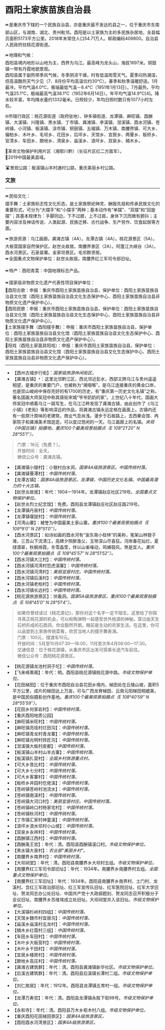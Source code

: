# 酉阳土家族苗族自治县  
⏩是重庆市下辖的一个民族自治县，亦是重庆最不发达的县之一，位于重庆市东南部山区，与湖南、湖北、贵州毗邻。酉阳是以土家族为主的多民族杂居地，全县幅员面积5173平方公里。2018年末常住人口54.71万人。邮政编码409800。自治县人民政府驻桃花源街道。  

⏩地理和气候：  
酉阳县境内地形以山地为主，西界为乌江。最高峰为龙头山，海拔1697米。铜鼓镇一带有丹霞地貌景观。  
酉阳县属于副热带季风气候，冬季阴凉干燥，时有低温雨雪天气。夏季闷热潮湿，但高温酷热天气少见（7、8月份平均高温仅约30℃）。春季和秋季温暖舒适。1月最冷，平均气温4.0℃，极端最低气温－8.4℃（1951年1月13日）。7月最热，平均气温25.1℃，极端最高气温38.1℃（1952年6月14日）。年平均气温14.9℃[4]。降水较丰富，年均降水量约1332毫米。日照较少，年均日照时数只有1077小时左右。  

🌐所辖行政区：桃花源街道（政府驻地）、钟多镇街道、龙潭镇、麻旺镇、酉酬镇、大溪镇、兴隆镇、黑水镇、丁市镇、龚滩镇、李溪镇、泔溪镇、酉水河镇、苍岭镇、小河镇、板溪镇、涂市镇、铜鼓镇、五福镇、万木镇、南腰界镇、可大乡、偏柏乡、木叶乡、毛坝乡、花田乡、后坪乡、天馆乡、宜居乡、两罾乡、板桥乡、官清乡、车田乡、腴地乡、清泉乡、庙溪乡、浪坪乡、双泉乡、楠木乡。  

🚩革命文物保护利用片区（湘鄂川黔）（长征片区红二方面军）。  
🏅2019中国最美县域。  

🛣️景观公路：板溪镇山羊村通村公路，重庆美丽乡村公路。  

<big>**文旅**</big>  
***  
⏩民俗文化：  
摆手舞：土家族标志性文化形态，是土家族祭祀神灵、酬报先祖和传承民族文化的重要形式。可分为“大摆手”和“小摆手”两种；基本动作有“单摆”、“双摆”和“回旋摆”；其基本规律为：手脚同边，下不过膝，上不过肩，身体下沉而微有颤抖；主要内容涉及神话传说、人类起源、民族迁移、古代战争、生产劳作、饮食起居等方面。  

⏩旅游资源：乌江画廊。龚滩古镇（4A）。龙潭古镇（4A）。桃花源景区（5A）。大板营国家自然保护区。赵世炎故居。南腰界景区（2A）。阿蓬江大峡谷（3A）。酉水河景区。石泉苗寨。金家坝景区。毛坝群贤居。  
⏩全国重点文物保护单位：赵世炎故居。南腰界红三军司令部旧址。  

⏩特产：酉阳青蒿：中国地理标志产品。  

⏩国家级非物质文化遗产代表性项目保护单位：  
🔸酉阳古歌：申报：重庆市酉阳土家族苗族自治县，保护单位：酉阳土家族苗族自治县文化馆（酉阳土家族苗族自治县文化生态保护中心、酉阳土家族苗族自治县非物质文化遗产保护中心）。  
🔸酉阳民歌：申报：重庆市酉阳土家族苗族自治县，保护单位：酉阳土家族苗族自治县文化馆（酉阳土家族苗族自治县文化生态保护中心、酉阳土家族苗族自治县非物质文化遗产保护中心）。  
🔸土家族摆手舞（酉阳摆手舞）：申报：重庆市酉阳土家族苗族自治县，保护单位：酉阳土家族苗族自治县文化馆（酉阳土家族苗族自治县文化生态保护中心、酉阳土家族苗族自治县非物质文化遗产保护中心）。  
🔸阳戏（酉阳土家面具阳戏）：申报：重庆市酉阳土家族苗族自治县，保护单位：酉阳土家族苗族自治县文化馆（酉阳土家族苗族自治县文化生态保护中心、酉阳土家族苗族自治县非物质文化遗产保护中心）。  
***  
* 【酉州古城步行街】：*国家级旅游休闲街区。*  
* 【龚滩古镇】`*`：这里北邻黔江区，西北邻近彭水，西部又跨乌江与贵州遥遥相望，是重庆的重要门户，也被称为“湘咽喉”。是乌江连接重庆的黄金口岸，也是崇山峻岭中保存完好的有1700的历史，有“重庆第一历史文化名镇”之称。著名国画大师吴冠中称其唐街宋城“爷爷奶奶的家”。上世纪八十年代，国画大师吴冠中顺着乌江一路写生，在乌江江畔发现了龚滩古镇，由此创作了《乌江小镇》《老街》等影响深远的作品，将龚滩古镇永远定格在画面上。古镇内还有一些原汁原味的老建筑，商业气息尚浅。漫步于石板路上，去西秦会馆、冉家院子和龚滩美术馆逛逛，可以度过悠闲的一天。乌江画廊上的名镇。*央视《中国古镇》拍摄地。重庆100个最美观景拍摄点（E 108°21′20″ N 28°55′1″）。*  
> 门票：16元（免费？）。  
> 开放时间：全天。  
> 微信公众号：龚滩古镇。  
* 【龚滩镇小银村】：小银村白水洞，*国家4A级旅游景区。中国传统村落。*  
* 【龚滩镇罾潭村】：*中国传统村落。*  
* 【龙潭古镇】：*国家4A级旅游景区。龙潭镇，中国历史文化名镇。中国最具潜力的十大古镇。*  
* 【赵世炎故居】：年代：1904—1914年。龙潭镇赵庄社区219号。*全国重点文物保护单位。*  
* 【赵世炎烈士纪念馆】：免费。酉阳县龙潭镇赵庄社区赵庄路219号。  
* 【龙潭镇丹泉村】：*中国传统村落。*  
* 【龙潭镇堰提村】：*中国传统村落。*  
* 【河湾山寨】：被誉为中国最美土家山寨。*重庆100个最美观景拍摄点（E 109°9′0″ N 28°51′0″）。*  
* 【酉水河景区】：如诗如画的酉水河有“渝东南小桂林”的美称，笔架山林银子滩，三吾山下流清江，高碑夕照醉渔父，玉带深山尽喜狂。河岸春花灿烂，夏绿滴翠，秋枫绯霞，冬雪晶莹，伴以山雀噪动，鸣蝉鼓风，煞是宜人。*重庆100个最美观景拍摄点（E 108°45′57″ N 28°51′52″）。*  
* 【酉水河镇大江村】：*中国传统村落。*  
* 【酉水河镇河湾村恐虎溪寨】：*中国传统村落。*  
* 【酉水河镇河湾村】：*美丽宜居村庄。中国传统村落。*  
* 【酉水河镇后溪村】：*中国传统村落。*  
* 【酉水河镇老柏村】：*中国传统村落。*  
* 【酉水河镇长远村】：*中国传统村落。*  
* 【桃花源旅游景区】：伏羲洞。*国家5A级旅游景区。重庆100个最美观景拍摄点（E 108°45′0″ N 28°51′4″）。*  
> 如果你曾经读过《桃花源记》，那你对这个名字一定不陌生。这里给了你探寻真正桃花源的机会，可以和陶渊明一起感受世外桃源的神秘。穿过由天生石桥形成的石酉洞，你会豁然开朗，眼前是生动的农家生活。在这里，你可以品尝到土家族传统菜肴，欣赏当地人的摆手舞表演。  
> 门票：100元，摆渡车10元。  
> 开放时间：5月至10月07:30—18:00，11月至次年4月08:00—17:30。  
> 交通信息：位于桃花源镇，从重庆市区出发可搭乘长途汽车前往。  
> 微信公众号：酉阳桃花源景区。  
* 【桃花源镇龙池村洞子坨】：*中国传统村落。*  
* 【飞来峰熏阁】：年代：明。酉阳县桃花源镇桃花源中路。*市级文物保护单位。*  
* 【花田梯田】：位于重庆市酉阳自治县花田乡境内，梯田处在丘陵山坡，面积5平方公里，成片的梯田达上万亩，可与广西龙脊梯田、云南元阳梯田相媲美，是中国民俗摄影创作基地。*重庆100个最美观景拍摄点（E 108°40′59″ N 28°55′59″）。*  
* 【花田乡何家岩村】：*中国传统村落。*  
* 【重庆酉阳地质公园】  
* 【麻旺镇米旺村】：*中国传统村落。*  
* 【麻旺镇亮垭村烂田沟】：*中国传统村落。*  
* 【麻旺镇青龙村青龙寨】：*中国传统村落。*  
* 【麻旺镇光明村铧匠沟】：*中国传统村落。*  
* 【泔溪镇大板村皮都】：*中国传统村落。*  
* 【板溪镇山羊村山羊古寨】：*中国传统村落。*  
* 【板溪镇扎营村】：*全国乡村旅游重点村。*  
* 【可大乡昔比村】：*中国传统村落。*  
* 【可大乡七分村】：*中国传统村落。*  
* 【可大乡客寨村】：*中国传统村落。*  
* 【板桥乡井园村仡佬溪】：*中国传统村落。*  
* 【苍岭镇苍岭村池流水】：*中国传统村落。*  
* 【苍岭镇南溪村】：*中国传统村落。*  
* 【苍岭镇大河口村】：*美丽宜居村庄。中国传统村落。*  
* 【苍岭镇岭口村杨家宅村】：*中国传统村落。*  
* 【苍岭镇秋河村】：*中国传统村落。*  
* 【丁市镇汇家村神童溪】：*中国传统村落。*  
* 【浪坪乡浪水坝村小山坡】：*中国传统村落。*  
* 【双泉乡永祥村】：*中国传统村落。*  
* 【酉酬镇江西村】：*中国传统村落。*  
* 【酉酬禹王宫】：年代：清。酉阳县酉酬镇溪口村。*市级文物保护单位。*  
* 【黑水镇大泉村】：*农业部“美丽乡村”。*  
* 【南腰界乡南界村】：*中国传统村落。*  
* 【大坝祠堂】：年代：清。酉阳县南腰界乡大坝村五组。*市级文物保护单位。*  
* 【南腰界红三军司令部旧址】：年代：1934年。南腰界乡南腰界村五组。*全国重点文物保护单位。*  
* 【南腰界红三军旧址】：年代：1934年。酉阳县南腰界乡南界村、土门村、龙溪村。含红三军政治部旧址、红三军宣传队旧址、红军医院旧址、红军大学旧址、贺龙同志办公处旧址、中国共产党十大政纲题刻、贺龙同志召开积极分子会议旧址、南腰界乡苏维埃成立处旧址。大坝祠堂并入该旧址。*市级文物保护单位。*  
* 【大溪镇杉岭村四组】：*中国传统村落。*  
* 【天馆乡魏市村宜居沟】：*中国传统村落。*  
* 【庙溪乡庙溪村五龙村】：*中国传统村落。*  
* 【楠木乡红霞村三组】：*中国传统村落。*  
* 【车田乡车田村】：*中国传统村落。*  
* 【木叶乡大板营村】：*中国传统村落。*  
* 【木叶乡干田村】：*中国传统村落。*  
* 【宜居乡楼房村】：*中国传统村落。*  
* 【腴地乡高庄村】：*中国传统村落。*  
* 【龚滩古建筑群】：年代：清。酉阳县龚滩镇新华社区。*市级文物保护单位。*  
* 【后溪古建筑群】：年代：清。酉阳县后溪镇长潭村二组。*市级文物保护单位。*  
* 【刘仁故居】：年代：1912年。酉阳县龙潭镇五育村一组。*市级文物保护单位。*  
* 【龙潭万寿宫】：年代：清。酉阳县龙潭镇永胜下街98号。*市级文物保护单位。*  
* 【永和寺】：年代：清。酉阳县万木乡柜木村八组。*市级文物保护单位。*  
* 【重庆酉阳花田梯田景区】：*国家4A级旅游景区。*  
* 【酉阳酉水河湾景区】：*国家4A级旅游景区。*  
